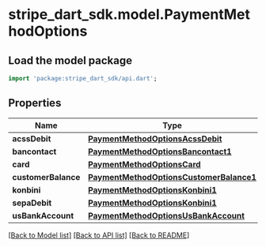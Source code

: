 # stripe_dart_sdk.model.PaymentMethodOptions

## Load the model package
```dart
import 'package:stripe_dart_sdk/api.dart';
```

## Properties
Name | Type | Description | Notes
------------ | ------------- | ------------- | -------------
**acssDebit** | [**PaymentMethodOptionsAcssDebit**](PaymentMethodOptionsAcssDebit.md) |  | [optional] 
**bancontact** | [**PaymentMethodOptionsBancontact1**](PaymentMethodOptionsBancontact1.md) |  | [optional] 
**card** | [**PaymentMethodOptionsCard**](PaymentMethodOptionsCard.md) |  | [optional] 
**customerBalance** | [**PaymentMethodOptionsCustomerBalance1**](PaymentMethodOptionsCustomerBalance1.md) |  | [optional] 
**konbini** | [**PaymentMethodOptionsKonbini1**](PaymentMethodOptionsKonbini1.md) |  | [optional] 
**sepaDebit** | [**PaymentMethodOptionsKonbini1**](PaymentMethodOptionsKonbini1.md) |  | [optional] 
**usBankAccount** | [**PaymentMethodOptionsUsBankAccount**](PaymentMethodOptionsUsBankAccount.md) |  | [optional] 

[[Back to Model list]](../README.md#documentation-for-models) [[Back to API list]](../README.md#documentation-for-api-endpoints) [[Back to README]](../README.md)


